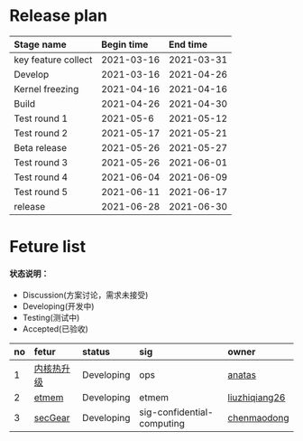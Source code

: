 # Release plan
|Stage name|Begin time|End time|
|:----------|:---------|:-------|
|key feature collect|2021-03-16|2021-03-31|
|Develop|2021-03-16|2021-04-26|
|Kernel freezing|2021-04-16|2021-04-16|
|Build|2021-04-26|2021-04-30|
|Test round 1|2021-05-6|2021-05-12|
|Test round 2|2021-05-17|2021-05-21|
|Beta release|2021-05-26|2021-05-27|
|Test round 3|2021-05-26|2021-06-01|
|Test round 4|2021-06-04|2021-06-09|
|Test round 5|2021-06-11|2021-06-17|
|release|2021-06-28|2021-06-30|

# Feture list
#### 状态说明：
- Discussion(方案讨论，需求未接受)
- Developing(开发中)
- Testing(测试中)
- Accepted(已验收)

|no|fetur|status|sig|owner|
|:----|:---|:---|:--|:----|
|1|[内核热升级](https://gitee.com/openeuler/release-management/issues/I3JDU8?from=project-issue)|Developing|ops|[anatas](https://gitee.com/anatas)|
|2|[etmem](https://gitee.com/openeuler/release-management/issues/I2C2NI?from=project-issue)|Developing|etmem|[liuzhiqiang26](https://gitee.com/liuzhiqiang26)|
|3|[secGear](https://gitee.com/openeuler/release-management/issues/I3JE3U?from=project-issue)|Developing|sig-confidential-computing|[chenmaodong](https://gitee.com/chenmaodong)|